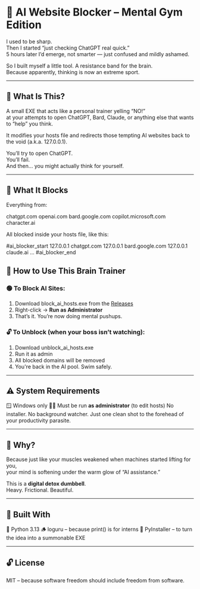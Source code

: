 # 🧠 AI Website Blocker – Mental Gym Edition

I used to be sharp.  
Then I started “just checking ChatGPT real quick.”  
5 hours later I’d emerge, not smarter — just confused and mildly ashamed.

So I built myself a little tool. A resistance band for the brain.  
Because apparently, thinking is now an extreme sport.

---

## 💪 What Is This?

A small EXE that acts like a personal trainer yelling “NO!”  
at your attempts to open ChatGPT, Bard, Claude, or anything else that wants to “help” you think.

It modifies your hosts file and redirects those tempting AI websites back to the void (a.k.a. 127.0.0.1).

You’ll try to open ChatGPT.  
You’ll fail.  
And then... you might actually think for yourself.

---

## 📌 What It Blocks

Everything from:

chatgpt.com
openai.com
bard.google.com
copilot.microsoft.com
character.ai


All blocked inside your hosts file, like this:

#ai_blocker_start
127.0.0.1 chatgpt.com
127.0.0.1 bard.google.com
127.0.0.1 claude.ai
...
#ai_blocker_end



## 🧠 How to Use This Brain Trainer

### 🟢 To Block AI Sites:
1. Download block_ai_hosts.exe from the [Releases](https://github.com/yourusername/yourrepo/releases)
2. Right-click → **Run as Administrator**
3. That’s it. You’re now doing mental pushups.

### 🔓 To Unblock (when your boss isn’t watching):
1. Download unblock_ai_hosts.exe
2. Run it as admin
3. All blocked domains will be removed
4. You're back in the AI pool. Swim safely.

---

## ⚠️ System Requirements

🪟 Windows only
🧑‍💻 Must be run **as administrator** (to edit hosts)
No installer. No background watcher. Just one clean shot to the forehead of your productivity parasite.

---

## 🧘 Why?

Because just like your muscles weakened when machines started lifting for you,  
your mind is softening under the warm glow of “AI assistance.”

This is a **digital detox dumbbell**.  
Heavy. Frictional. Beautiful.

---

## 🧰 Built With

🐍 Python 3.13
🪵 loguru – because print() is for interns
🧙 PyInstaller – to turn the idea into a summonable EXE

---

## 🔓 License

MIT – because software freedom should include freedom from software.
